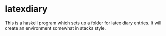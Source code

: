 # latexdiary
This is a haskell program which sets up a folder for latex diary entries. It will create an environment somewhat in stacks style.
